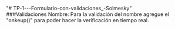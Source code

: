 "# TP-1---Formulario-con-validaciones_-Solmesky" </br>
###Validaciones
Nombre: Para la validación del nombre agregue el "onkeup()" para poder hacer la verificación en tiempo real. 
